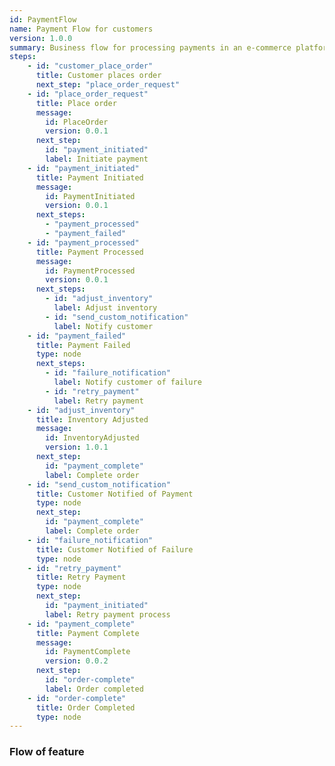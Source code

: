 ```yaml
---
id: PaymentFlow
name: Payment Flow for customers
version: 1.0.0
summary: Business flow for processing payments in an e-commerce platform
steps:
    - id: "customer_place_order"
      title: Customer places order
      next_step: "place_order_request"
    - id: "place_order_request"
      title: Place order
      message:
        id: PlaceOrder
        version: 0.0.1
      next_step:
        id: "payment_initiated"
        label: Initiate payment
    - id: "payment_initiated"
      title: Payment Initiated
      message:
        id: PaymentInitiated
        version: 0.0.1
      next_steps:
        - "payment_processed"
        - "payment_failed"
    - id: "payment_processed"
      title: Payment Processed
      message:
        id: PaymentProcessed
        version: 0.0.1
      next_steps:
        - id: "adjust_inventory"
          label: Adjust inventory
        - id: "send_custom_notification"
          label: Notify customer
    - id: "payment_failed"
      title: Payment Failed
      type: node
      next_steps:
        - id: "failure_notification"
          label: Notify customer of failure
        - id: "retry_payment"
          label: Retry payment
    - id: "adjust_inventory"
      title: Inventory Adjusted
      message:
        id: InventoryAdjusted
        version: 1.0.1
      next_step:
        id: "payment_complete"
        label: Complete order
    - id: "send_custom_notification"
      title: Customer Notified of Payment
      type: node
      next_step:
        id: "payment_complete"
        label: Complete order
    - id: "failure_notification"
      title: Customer Notified of Failure
      type: node
    - id: "retry_payment"
      title: Retry Payment
      type: node
      next_step:
        id: "payment_initiated"
        label: Retry payment process
    - id: "payment_complete"
      title: Payment Complete
      message:
        id: PaymentComplete
        version: 0.0.2
      next_step:
        id: "order-complete"
        label: Order completed
    - id: "order-complete"
      title: Order Completed
      type: node
---
```


### Flow of feature
<NodeGraph/>